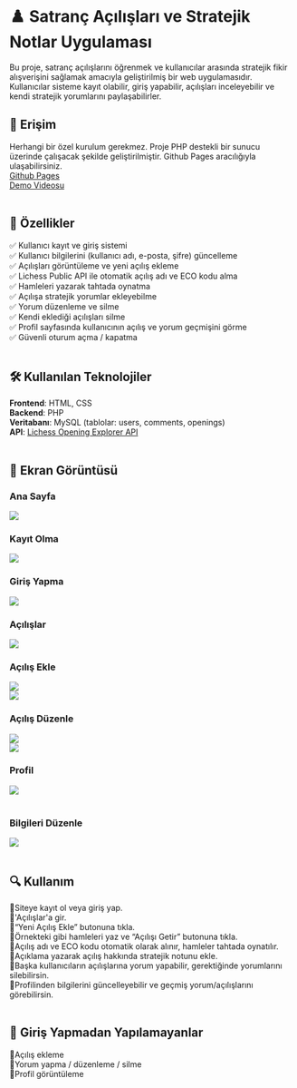 # ♟️ Satranç Açılışları ve Stratejik Notlar Uygulaması
Bu proje, satranç açılışlarını öğrenmek ve kullanıcılar arasında stratejik fikir alışverişini sağlamak amacıyla geliştirilmiş bir web uygulamasıdır. Kullanıcılar sisteme kayıt olabilir, giriş yapabilir, açılışları inceleyebilir ve kendi stratejik yorumlarını paylaşabilirler.

## 📁 Erişim
Herhangi bir özel kurulum gerekmez. Proje PHP destekli bir sunucu üzerinde çalışacak şekilde geliştirilmiştir. Github Pages aracılığıyla ulaşabilirsiniz. <br>
[Github Pages]()<br>
[Demo Videosu](https://www.youtube.com/watch?v=3bnkE2M5e94)<br><br>

## 🚀 Özellikler
✅ Kullanıcı kayıt ve giriş sistemi<br>
✅ Kullanıcı bilgilerini (kullanıcı adı, e-posta, şifre) güncelleme<br>
✅ Açılışları görüntüleme ve yeni açılış ekleme<br>
✅ Lichess Public API ile otomatik açılış adı ve ECO kodu alma<br>
✅ Hamleleri yazarak tahtada oynatma<br>
✅ Açılışa stratejik yorumlar ekleyebilme<br>
✅ Yorum düzenleme ve silme<br>
✅ Kendi eklediği açılışları silme<br>
✅ Profil sayfasında kullanıcının açılış ve yorum geçmişini görme<br>
✅ Güvenli oturum açma / kapatma<br><br>

## 🛠️ Kullanılan Teknolojiler
**Frontend**: HTML, CSS  <br>
**Backend**: PHP  <br>
**Veritabanı**: MySQL (tablolar: users, comments, openings)  <br>
**API**: [Lichess Opening Explorer API](https://explorer.lichess.ovh/masters?play=e4,e5,Nf3,Nc6)<br><br>

## 📸 Ekran Görüntüsü
### Ana Sayfa
![](gorsel/anasayfa.png)<br>

### Kayıt Olma
![](gorsel/kayit.png)<br>

### Giriş Yapma
![](gorsel/giris.png)<br>

### Açılışlar
![](gorsel/acilislar.png)<br>

### Açılış Ekle
![](gorsel/acilisekle1.png)<br>
![](gorsel/acilisekle2.png)<br>

### Açılış Düzenle
![](gorsel/acilisduzenle0.png)<br>
![](gorsel/acilisduzenle.png)<br>

### Profil
![](gorsel/profil.png)<br><br>

### Bilgileri Düzenle
![](gorsel/b.png)<br><br>

## 🔍 Kullanım
🍂Siteye kayıt ol veya giriş yap.<br>
🍂'Açılışlar'a gir.<br>
🍂“Yeni Açılış Ekle” butonuna tıkla.<br>
🍂Örnekteki gibi hamleleri yaz ve “Açılışı Getir” butonuna tıkla.<br>
🍂Açılış adı ve ECO kodu otomatik olarak alınır, hamleler tahtada oynatılır.<br>
🍂Açıklama yazarak açılış hakkında stratejik notunu ekle.<br>
🍂Başka kullanıcıların açılışlarına yorum yapabilir, gerektiğinde yorumlarını silebilirsin.<br>
🍂Profilinden bilgilerini güncelleyebilir ve geçmiş yorum/açılışlarını görebilirsin.<br><br>

## 🔐 Giriş Yapmadan Yapılamayanlar
🍃Açılış ekleme<br>
🍃Yorum yapma / düzenleme / silme<br>
🍃Profil görüntüleme<br><br>


